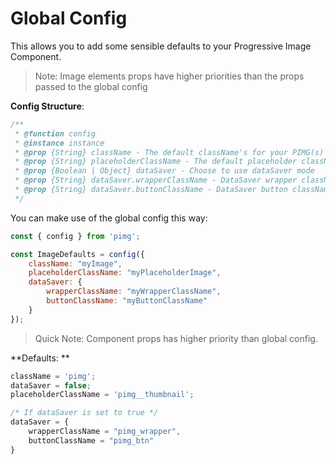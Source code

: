 # Global Config

This allows you to add some sensible defaults to your Progressive Image Component.

> Note: Image elements props have higher priorities than the props passed to the global config

**Config Structure**:

```js
/**
 * @function config
 * @instance instance
 * @prop {String} className - The default className's for your PIMG(s)
 * @prop {String} placeholderClassName - The default placeholder className's for your image(s)
 * @prop {Boolean | Object} dataSaver - Choose to use dataSaver mode
 * @prop {String} dataSaver.wrapperClassName - DataSaver wrapper className
 * @prop {String} dataSaver.buttonClassName - DataSaver button className
 */
```

You can make use of the global config this way:

```js
const { config } from 'pimg';

const ImageDefaults = config({
    className: "myImage",
    placeholderClassName: "myPlaceholderImage",
    dataSaver: {
        wrapperClassName: "myWrapperClassName",
        buttonClassName: "myButtonClassName"
    }
});
```

> Quick Note: Component props has higher priority than global config.



**Defaults: **

```js
className = 'pimg';
dataSaver = false;
placeholderClassName = 'pimg__thumbnail';

/* If dataSaver is set to true */
dataSaver = {
    wrapperClassName = "pimg_wrapper",
    buttonClassName = "pimg_btn"
}
```



